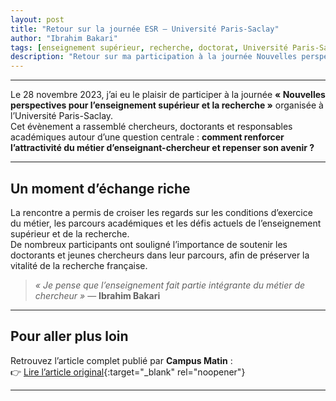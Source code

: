 ```yaml
---
layout: post
title: "Retour sur la journée ESR – Université Paris-Saclay"
author: "Ibrahim Bakari"
tags: [enseignement supérieur, recherche, doctorat, Université Paris-Saclay]
description: "Retour sur ma participation à la journée Nouvelles perspectives pour l’ESR organisée à l’Université Paris-Saclay, avec échanges autour de l’avenir du métier d’enseignant-chercheur."
---
```






---

Le 28 novembre 2023, j’ai eu le plaisir de participer à la journée **« Nouvelles perspectives pour l’enseignement supérieur et la recherche »** organisée à l’Université Paris-Saclay.  
Cet évènement a rassemblé chercheurs, doctorants et responsables académiques autour d’une question centrale : **comment renforcer l’attractivité du métier d’enseignant-chercheur et repenser son avenir ?**

---






## Un moment d’échange riche
La rencontre a permis de croiser les regards sur les conditions d’exercice du métier, les parcours académiques et les défis actuels de l’enseignement supérieur et de la recherche.  
De nombreux participants ont souligné l’importance de soutenir les doctorants et jeunes chercheurs dans leur parcours, afin de préserver la vitalité de la recherche française.

> *« Je pense que l’enseignement fait partie intégrante du métier de chercheur »* — **Ibrahim Bakari**

---

## Pour aller plus loin
Retrouvez l’article complet publié par **Campus Matin** :  
👉 [Lire l’article original](https://www.campusmatin.com/metiers-carrieres/concours-recrutement/enseignant-chercheur-un-metier-passion-une-attractivite-a-renforcer.html){:target="_blank" rel="noopener"}

---
